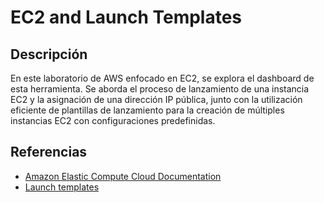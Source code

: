 # EC2 and Launch Templates

## Descripción

En este laboratorio de AWS enfocado en EC2, se explora el dashboard de esta herramienta. Se aborda el proceso de lanzamiento de una instancia EC2 y la asignación de una dirección IP pública, junto con la utilización eficiente de plantillas de lanzamiento para la creación de múltiples instancias EC2 con configuraciones predefinidas.

## Referencias

- [Amazon Elastic Compute Cloud Documentation](https://docs.aws.amazon.com/ec2/)
- [Launch templates](https://docs.aws.amazon.com/autoscaling/ec2/userguide/launch-templates.html)
